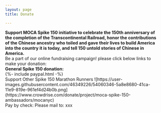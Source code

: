 ```yaml
---
layout: page
title: Donate

---
```

<div class="donate">
<b>Support MOCA Spike 150 initiative to celebrate the 150th anniversary of the completion of the Transcontinental Railroad, honor the contributions of the Chinese ancestry who toiled and gave their lives to build America into the country it is today, and tell 150 untold stories of Chinese in America.</b>

  <div>Be a part of our online fundraising campaign! please click below links to make your donation:</div>
  <div>
    <div><b>General Spike 150 donation:</b></div>
    <div>
      {%- include paypal.html -%}
    </div>
   </div>




  <div>
  Support Other Spike 150 Marathon Runners
  ![https://user-images.githubusercontent.com/46349226/54060346-5a8e8680-41ca-11e9-819e-961ef4d24b0b.png](https://www.crowdrise.com/donate/project/moca-spike-150-ambassadors/mocanyc)
  </div>

  <div>
  Pay by check:
  Please mail to: xxx
  </div>
</div>
